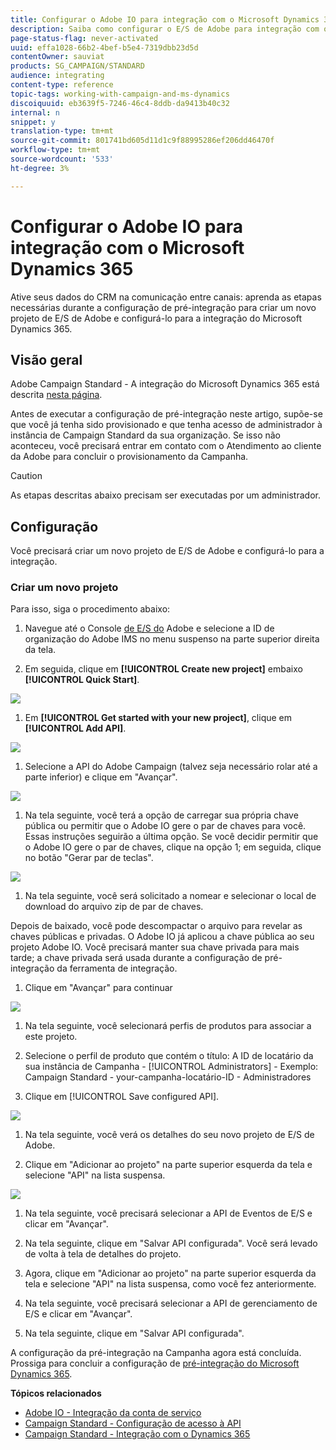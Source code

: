 ```yaml
---
title: Configurar o Adobe IO para integração com o Microsoft Dynamics 365
description: Saiba como configurar o E/S de Adobe para integração com o Microsoft Dynamics 365.
page-status-flag: never-activated
uuid: effa1028-66b2-4bef-b5e4-7319dbb23d5d
contentOwner: sauviat
products: SG_CAMPAIGN/STANDARD
audience: integrating
content-type: reference
topic-tags: working-with-campaign-and-ms-dynamics
discoiquuid: eb3639f5-7246-46c4-8ddb-da9413b40c32
internal: n
snippet: y
translation-type: tm+mt
source-git-commit: 801741bd605d11d1c9f88995286ef206dd46470f
workflow-type: tm+mt
source-wordcount: '533'
ht-degree: 3%

---
```



# Configurar o Adobe IO para integração com o Microsoft Dynamics 365

Ative seus dados do CRM na comunicação entre canais: aprenda as etapas necessárias durante a configuração de pré-integração para criar um novo projeto de E/S de Adobe e configurá-lo para a integração do Microsoft Dynamics 365.

## Visão geral

Adobe Campaign Standard - A integração do Microsoft Dynamics 365 está descrita [nesta página](../../integrating/using/working-with-campaign-standard-and-microsoft-dynamics-365.md).

Antes de executar a configuração de pré-integração neste artigo, supõe-se que você já tenha sido provisionado e que tenha acesso de administrador à instância de Campaign Standard da sua organização.  Se isso não aconteceu, você precisará entrar em contato com o Atendimento ao cliente da Adobe para concluir o provisionamento da Campanha.

>[!CAUTION]
>
>As etapas descritas abaixo precisam ser executadas por um administrador.

## Configuração

Você precisará criar um novo projeto de E/S de Adobe e configurá-lo para a integração.

### Criar um novo projeto

Para isso, siga o procedimento abaixo:

1. Navegue até o Console [de E/S do](https://console.adobe.io/home#) Adobe e selecione a ID de organização do Adobe IMS no menu suspenso na parte superior direita da tela.

1. Em seguida, clique em **[!UICONTROL Create new project]** embaixo **[!UICONTROL Quick Start]**.

![](assets/adobeIO1.png)

1. Em **[!UICONTROL Get started with your new project]**, clique em **[!UICONTROL Add API]**.

![](assets/adobeIO2.png)

1. Selecione a API do Adobe Campaign (talvez seja necessário rolar até a parte inferior) e clique em &quot;Avançar&quot;.

![](assets/adobeIO3.png)

1. Na tela seguinte, você terá a opção de carregar sua própria chave pública ou permitir que o Adobe IO gere o par de chaves para você. Essas instruções seguirão a última opção. Se você decidir permitir que o Adobe IO gere o par de chaves, clique na opção 1; em seguida, clique no botão &quot;Gerar par de teclas&quot;.

![](assets/adobeIO4.png)

1. Na tela seguinte, você será solicitado a nomear e selecionar o local de download do arquivo zip de par de chaves.

Depois de baixado, você pode descompactar o arquivo para revelar as chaves públicas e privadas. O Adobe IO já aplicou a chave pública ao seu projeto Adobe IO. Você precisará manter sua chave privada para mais tarde; a chave privada será usada durante a configuração de pré-integração da ferramenta de integração.

1. Clique em &quot;Avançar&quot; para continuar

![](assets/adobeIO5.png)

1. Na tela seguinte, você selecionará perfis de produtos para associar a este projeto.

1. Selecione o perfil de produto que contém o título: A ID de locatário da sua instância de Campanha - [!UICONTROL Administrators] - Exemplo: Campaign Standard - your-campanha-locatário-ID - Administradores

1. Clique em [!UICONTROL Save configured API].

![](assets/adobeIO6.png)

1. Na tela seguinte, você verá os detalhes do seu novo projeto de E/S de Adobe.

1. Clique em &quot;Adicionar ao projeto&quot; na parte superior esquerda da tela e selecione &quot;API&quot; na lista suspensa.

![](assets/adobeIO7.png)

1. Na tela seguinte, você precisará selecionar a API de Eventos de E/S e clicar em &quot;Avançar&quot;.

1. Na tela seguinte, clique em &quot;Salvar API configurada&quot;.  Você será levado de volta à tela de detalhes do projeto.

1. Agora, clique em &quot;Adicionar ao projeto&quot; na parte superior esquerda da tela e selecione &quot;API&quot; na lista suspensa, como você fez anteriormente.

1. Na tela seguinte, você precisará selecionar a API de gerenciamento de E/S e clicar em &quot;Avançar&quot;.

1. Na tela seguinte, clique em &quot;Salvar API configurada&quot;.

A configuração da pré-integração na Campanha agora está concluída.  Prossiga para concluir a configuração de [pré-integração do Microsoft Dynamics 365](../../integrating/using/configure-microsoft-dynamics-365-for-campaign-integration.md).

**Tópicos relacionados**

* [Adobe IO - Integração da conta de serviço](https://www.adobe.io/authentication/auth-methods.html#!AdobeDocs/adobeio-auth/master/AuthenticationOverview/ServiceAccountIntegration.md)
* [Campaign Standard - Configuração de acesso à API](https://docs.campaign.adobe.com/doc/standard/en/api/ACS_API.html#setting-up-api-access)
* [Campaign Standard - Integração com o Dynamics 365](../../integrating/using/configure-microsoft-dynamics-365-for-campaign-integration.md)